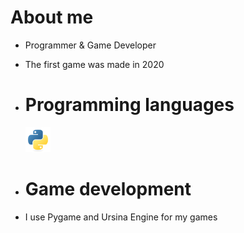 # About me

-  Programmer & Game Developer
- The first game was made in 2020
  <!-- For my first games I used Pocket Code --!>
-  # Programming languages
    <p align="left"> <a href="https://www.python.org" target="_blank" rel="noreferrer"> <img src="https://raw.githubusercontent.com/devicons/devicon/master/icons/python/python-original.svg" alt="python" width="40"height="40"/></a> </p>


- # Game development

- I use Pygame and Ursina Engine for my games

